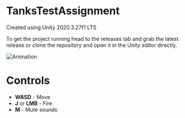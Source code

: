 # TanksTestAssignment
Created using Unity 2020.3.27f1 LTS

To get the project running head to the releases tab and grab the latest release or clone the repository and open it in the Unity editor directly.

![Animation](https://user-images.githubusercontent.com/14258721/177405440-8d79f003-4adc-42fc-bfcf-7fce802288f9.gif)

# Controls
- **WASD** - Move
- **J** or **LMB** - Fire
- **M** - Mute sounds
